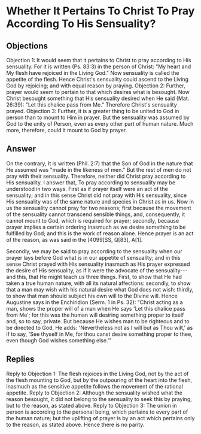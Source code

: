 # Whether It Pertains To Christ To Pray According To His Sensuality?
## Objections
Objection 1: It would seem that it pertains to Christ to pray according to His sensuality. For it is written (Ps. 83:3) in the person of Christ: "My heart and My flesh have rejoiced in the Living God." Now sensuality is called the appetite of the flesh. Hence Christ's sensuality could ascend to the Living God by rejoicing; and with equal reason by praying.
Objection 2: Further, prayer would seem to pertain to that which desires what is besought. Now Christ besought something that His sensuality desired when He said (Mat. 26:39): "Let this chalice pass from Me." Therefore Christ's sensuality prayed.
Objection 3: Further, it is a greater thing to be united to God in person than to mount to Him in prayer. But the sensuality was assumed by God to the unity of Person, even as every other part of human nature. Much more, therefore, could it mount to God by prayer.
## Answer
On the contrary, It is written (Phil. 2:7) that the Son of God in the nature that He assumed was "made in the likeness of men." But the rest of men do not pray with their sensuality. Therefore, neither did Christ pray according to His sensuality.
I answer that, To pray according to sensuality may be understood in two ways. First as if prayer itself were an act of the sensuality; and in this sense Christ did not pray with His sensuality, since His sensuality was of the same nature and species in Christ as in us. Now in us the sensuality cannot pray for two reasons; first because the movement of the sensuality cannot transcend sensible things, and, consequently, it cannot mount to God, which is required for prayer; secondly, because prayer implies a certain ordering inasmuch as we desire something to be fulfilled by God; and this is the work of reason alone. Hence prayer is an act of the reason, as was said in the [4099]SS, Q[83], A[1].

Secondly, we may be said to pray according to the sensuality when our prayer lays before God what is in our appetite of sensuality; and in this sense Christ prayed with His sensuality inasmuch as His prayer expressed the desire of His sensuality, as if it were the advocate of the sensuality---and this, that He might teach us three things. First, to show that He had taken a true human nature, with all its natural affections: secondly, to show that a man may wish with his natural desire what God does not wish: thirdly, to show that man should subject his own will to the Divine will. Hence Augustine says in the Enchiridion (Serm. 1 in Ps. 32): "Christ acting as a man, shows the proper will of a man when He says 'Let this chalice pass from Me'; for this was the human will desiring something proper to itself and, so to say, private. But because He wishes man to be righteous and to be directed to God, He adds: 'Nevertheless not as I will but as Thou wilt,' as if to say, 'See thyself in Me, for thou canst desire something proper to thee, even though God wishes something else.'"
## Replies
Reply to Objection 1: The flesh rejoices in the Living God, not by the act of the flesh mounting to God, but by the outpouring of the heart into the flesh, inasmuch as the sensitive appetite follows the movement of the rational appetite.
Reply to Objection 2: Although the sensuality wished what the reason besought, it did not belong to the sensuality to seek this by praying, but to the reason, as stated above.
Reply to Objection 3: The union in person is according to the personal being, which pertains to every part of the human nature; but the uplifting of prayer is by an act which pertains only to the reason, as stated above. Hence there is no parity.